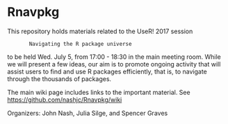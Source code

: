 # Rnavpkg

This repository holds materials related to the UseR! 2017 session

           Navigating the R package universe

to be held Wed. July 5, from 17:00 - 18:30 in the main meeting room.
While we will present a few ideas, our aim is to promote ongoing activity 
that will assist users to find and use R packages efficiently, that is,
to navigate through the thousands of packages.

The main wiki page includes links to the important material. See
https://github.com/nashjc/Rnavpkg/wiki


Organizers: John Nash, Julia Silge, and Spencer Graves

